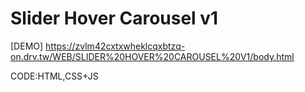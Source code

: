 Slider Hover Carousel v1
==============================
[DEMO] https://zvlm42cxtxwheklcqxbtzq-on.drv.tw/WEB/SLIDER%20HOVER%20CAROUSEL%20V1/body.html

CODE:HTML,CSS+JS
